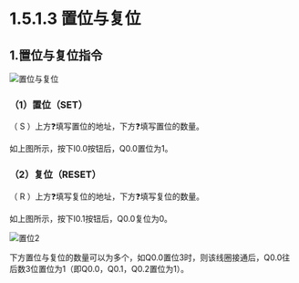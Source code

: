 # 1.5.1.3 置位与复位

## 1.置位与复位指令

![置位与复位](picture\置位与复位.png)

### （1）置位（SET）

（ S ）上方❓填写置位的地址，下方❓填写置位的数量。

如上图所示，按下I0.0按钮后，Q0.0置位为1。

### （2）复位（RESET）

（ R ）上方❓填写复位的地址，下方❓填写复位的数量。

如上图所示，按下I0.1按钮后，Q0.0复位为0。

![置位2](picture\置位2.png)

下方置位与复位的数量可以为多个，如Q0.0置位3时，则该线圈接通后，Q0.0往后数3位置位为1（即Q0.0，Q0.1，Q0.2置位为1）。